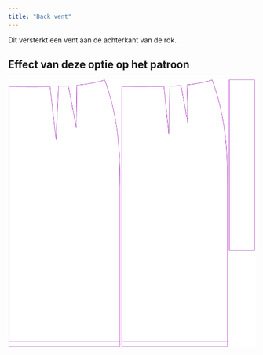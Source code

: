 ```yaml
---
title: "Back vent"
---
```


Dit versterkt een vent aan de achterkant van de rok.

## Effect van deze optie op het patroon

![Deze afbeelding toont het effect van deze optie door meerdere varianten die een andere waarde hebben voor deze optie te vervangen](penelope_backvent_sample.svg "Effect van deze optie op het patroon")
